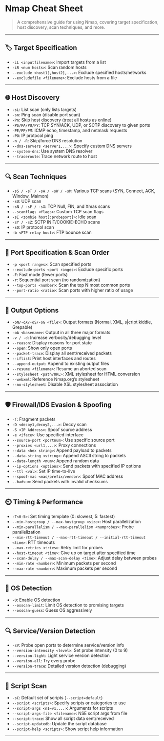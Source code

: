# Nmap Cheat Sheet

> A comprehensive guide for using Nmap, covering target specification, host discovery, scan techniques, and more.

---

## 🏷️ Target Specification
- `-iL <inputfilename>`: Import targets from a list
- `-iR <num hosts>`: Scan random hosts
- `--exclude <host1[,host2],...>`: Exclude specified hosts/networks
- `--excludefile <filename>`: Exclude hosts from a file

---

## 🌐 Host Discovery
- `-sL`: List scan (only lists targets)
- `-sn`: Ping scan (disable port scan)
- `-Pn`: Skip host discovery (treat all hosts as online)
- `-PS/PA/PU/PY`: TCP SYN/ACK, UDP, or SCTP discovery to given ports
- `-PE/PP/PM`: ICMP echo, timestamp, and netmask requests
- `-PO`: IP protocol ping
- `-n / -R`: Skip/force DNS resolution
- `--dns-servers <server1,...>`: Specify custom DNS servers
- `--system-dns`: Use system DNS resolver
- `--traceroute`: Trace network route to host

---

## 🔍 Scan Techniques
- `-sS / -sT / -sA / -sW / -sM`: Various TCP scans (SYN, Connect, ACK, Window, Maimon)
- `-sU`: UDP scan
- `-sN / -sF / -sX`: TCP Null, FIN, and Xmas scans
- `--scanflags <flags>`: Custom TCP scan flags
- `-sI <zombie host[:probeport]>`: Idle scan
- `-sY / -sZ`: SCTP INIT/COOKIE-ECHO scans
- `-sO`: IP protocol scan
- `-b <FTP relay host>`: FTP bounce scan

---

## 🔢 Port Specification & Scan Order
- `-p <port ranges>`: Scan specified ports
- `--exclude-ports <port ranges>`: Exclude specific ports
- `-F`: Fast mode (fewer ports)
- `-r`: Sequential port scan (no randomization)
- `--top-ports <number>`: Scan the top N most common ports
- `--port-ratio <ratio>`: Scan ports with higher ratio of usage

---

## 📄 Output Options
- `-oN/-oX/-oS/-oG <file>`: Output formats (Normal, XML, s|cript kiddie, Grepable)
- `-oA <basename>`: Output in all three major formats
- `-v / -d`: Increase verbosity/debugging level
- `--reason`: Display reasons for port state
- `--open`: Show only open ports
- `--packet-trace`: Display all sent/received packets
- `--iflist`: Print host interfaces and routes
- `--append-output`: Append to existing output files
- `--resume <filename>`: Resume an aborted scan
- `--stylesheet <path/URL>`: XML stylesheet for HTML conversion
- `--webxml`: Reference Nmap.org’s stylesheet
- `--no-stylesheet`: Disable XSL stylesheet association

---

## 🛡️ Firewall/IDS Evasion & Spoofing
- `-f`: Fragment packets
- `-D <decoy1,decoy2,...>`: Decoy scan
- `-S <IP Address>`: Spoof source address
- `-e <iface>`: Use specified interface
- `--source-port <portnum>`: Use specific source port
- `--proxies <url1,...>`: Proxy connections
- `--data <hex string>`: Append payload to packets
- `--data-string <string>`: Append ASCII string to packets
- `--data-length <num>`: Append random data
- `--ip-options <options>`: Send packets with specified IP options
- `--ttl <val>`: Set IP time-to-live
- `--spoof-mac <mac/prefix/vendor>`: Spoof MAC address
- `--badsum`: Send packets with invalid checksums

---

## ⏲️ Timing & Performance
- `-T<0-5>`: Set timing template (0: slowest, 5: fastest)
- `--min-hostgroup / --max-hostgroup <size>`: Host parallelization
- `--min-parallelism / --max-parallelism <numprobes>`: Probe parallelization
- `--min-rtt-timeout / --max-rtt-timeout / --initial-rtt-timeout <time>`: RTT timeouts
- `--max-retries <tries>`: Retry limit for probes
- `--host-timeout <time>`: Give up on target after specified time
- `--scan-delay / --max-scan-delay <time>`: Adjust delay between probes
- `--min-rate <number>`: Minimum packets per second
- `--max-rate <number>`: Maximum packets per second

---

## 🧬 OS Detection
- `-O`: Enable OS detection
- `--osscan-limit`: Limit OS detection to promising targets
- `--osscan-guess`: Guess OS aggressively

---

## 🔍 Service/Version Detection
- `-sV`: Probe open ports to determine service/version info
- `--version-intensity <level>`: Set probe intensity (0 to 9)
- `--version-light`: Light service version detection
- `--version-all`: Try every probe
- `--version-trace`: Detailed version detection (debugging)

---

## 🔧 Script Scan
- `-sC`: Default set of scripts (`--script=default`)
- `--script <scripts>`: Specify scripts or categories to use
- `--script-args <n1=v1,...>`: Arguments for scripts
- `--script-args-file <filename>`: NSE script args from file
- `--script-trace`: Show all script data sent/received
- `--script-updatedb`: Update the script database
- `--script-help <scripts>`: Show script help information

---

